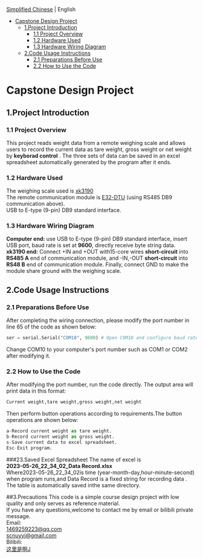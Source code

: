 
[Simplified Chinese](README.md) | English

- [Capstone Design Project](#capstone-design-project)
  - [1.Project Introduction](#1project-introduction)
    - [1.1 Project Overview](#11-project-overview)
    - [1.2 Hardware Used](#12-hardware-used)
    - [1.3 Hardware Wiring Diagram](#13-hardware-wiring-diagram)
  - [2.Code Usage Instructions](#2code-usage-instructions)
    - [2.1 Preparations Before Use](#21-preparations-before-use)
    - [2.2 How to Use the Code](#22-how-to-use-the-code)

 # Capstone Design Project
## 1.Project Introduction
### 1.1 Project Overview
This project reads weight data from a remote weighing scale and allows users to record the current data as tare weight, gross weight or net weight by **keyborad control** . The three sets of data can be saved in an excel spreadsheet automatically generated by the program after it ends.
### 1.2 Hardware Used 
The weighing scale used is [xk3190](xk3190.pdf)
<br>The remote communication module is [E32-DTU](E32-DTU(433L30)-V8_UserManual_CN_v1.0.pdf) (using RS485 DB9 communication above).
<br>USB to E-type (9-pin) DB9 standard interface.

### 1.3 Hardware Wiring Diagram 
**Computer end:** use USB to E-type (9-pin) DB9 standard interface, insert USB port, baud rate is set at **9600**, directly receive byte string data.
<br>**xk3190 end:** Connect +IN and +OUT with15-core wires **short-circuit** into **RS485 A** end of communication module, and -IN,-OUT **short-circuit** into **RS48 B** end of communication module. Finally, connect GND to make the module share ground with the weighing scale.

## 2.Code Usage Instructions
### 2.1 Preparations Before Use 
After completing the wiring connection, please modify the port number in line 65 of the code as shown below:
```python
ser = serial.Serial("COM10", 9600) # Open COM10 and configure baud rate as115200. Other parameters use default values.
```
Change COM10 to your computer's port number such as COM1 or COM2 after modifying it.
### 2.2 How to Use the Code
After modifying the port number, run the code directly. The output area will print data in this format:
```python
Current weight,tare weight,gross weight,net weight
```
Then perform button operations according to requirements.The button operations are shown below:
```python
a-Record current weight as tare weight.
b-Record current weight as gross weight.
s-Save current data to excel spreadsheet.
Esc-Exit program.
```
###23.Saved Excel Spreadsheet 
The name of excel is
<br> **2023-05-26_22_34_02_Data Record.xlsx**
<br>Where2023-05-26_22_34_02is time (year-month-day,hour-minute-second) when program runs,and Data Record is a fixed string for recording data .
<br>The table is automatically saved inthe same directory.

##3.Precautions 
This code is a simple course design project with low quality and only serves as reference material.
<br>If you have any questions,welcome to contact me by email or bilibili private message.
<br>Email:
<br>1469259223@qq.com 
<br>scnuyyj@gmail.com
<br>Bilibili:
<br>[这里是啊J](https://space.bilibili.com/23620249?spm_id_from=333.1007.0.0)
